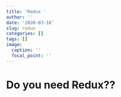 ```yaml
---
title: 'Redux '
author: ''
date: '2020-03-18'
slug: redux
categories: []
tags: []
image:
  caption: ''
  focal_point: ''
---
```



# Do you need Redux??


